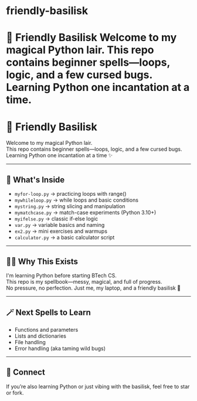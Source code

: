 # friendly-basilisk
# 🐍 Friendly Basilisk  Welcome to my magical Python lair.   This repo contains beginner spells—loops, logic, and a few cursed bugs.   Learning Python one incantation at a time.
# 🐍 Friendly Basilisk

Welcome to my magical Python lair.  
This repo contains beginner spells—loops, logic, and a few cursed bugs.  
Learning Python one incantation at a time ✨

---

## 🧪 What's Inside

- `myfor-loop.py` → practicing loops with range()
- `mywhileloop.py` → while loops and basic conditions
- `mystring.py` → string slicing and manipulation
- `mymatchcase.py` → match-case experiments (Python 3.10+)
- `myifelse.py` → classic if-else logic
- `var.py` → variable basics and naming
- `ex2.py` → mini exercises and warmups
- `calculator.py` → a basic calculator script

---

## 🧙‍♀️ Why This Exists

I'm learning Python before starting BTech CS.  
This repo is my spellbook—messy, magical, and full of progress.  
No pressure, no perfection. Just me, my laptop, and a friendly basilisk 🐍

---

## 🪄 Next Spells to Learn

- Functions and parameters
- Lists and dictionaries
- File handling
- Error handling (aka taming wild bugs)

---

## 💬 Connect

If you’re also learning Python or just vibing with the basilisk, feel free to star or fork.  

